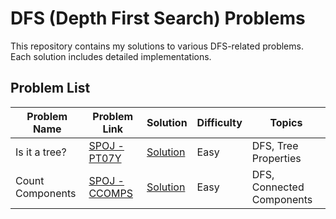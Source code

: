 # DFS (Depth First Search) Problems

This repository contains my solutions to various DFS-related problems. Each solution includes detailed implementations.

## Problem List

| Problem Name     | Problem Link                                            | Solution                           | Difficulty | Topics                    |
| ---------------- | ------------------------------------------------------- | ---------------------------------- | ---------- | ------------------------- |
| Is it a tree?    | [SPOJ - PT07Y](https://www.spoj.com/problems/PT07Y/en/) | [Solution](./Is-it-a-tree.cpp)     | Easy       | DFS, Tree Properties      |
| Count Components | [SPOJ - CCOMPS](https://www.spoj.com/problems/CCOMPS/)  | [Solution](./Count-Components.cpp) | Easy       | DFS, Connected Components |
